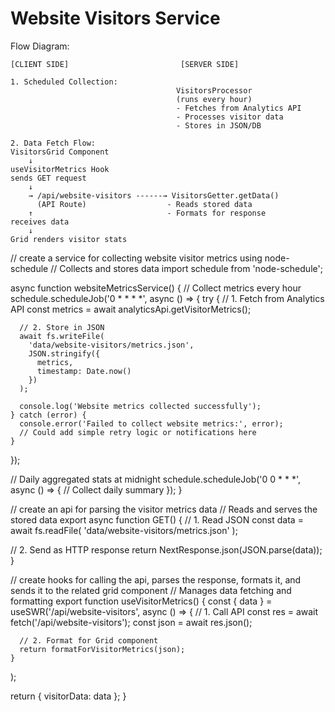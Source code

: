 # Website Visitors Service

Flow Diagram:
```
[CLIENT SIDE]                         [SERVER SIDE]
                                
1. Scheduled Collection:                   
                                     VisitorsProcessor
                                     (runs every hour)
                                     - Fetches from Analytics API
                                     - Processes visitor data
                                     - Stores in JSON/DB

2. Data Fetch Flow:
VisitorsGrid Component
    ↓
useVisitorMetrics Hook
sends GET request                
    ↓
    → /api/website-visitors ------→ VisitorsGetter.getData()
      (API Route)                  - Reads stored data
    ↑                              - Formats for response
receives data
    ↓
Grid renders visitor stats
```

// create a service for collecting website visitor metrics using node-schedule
// Collects and stores data
import schedule from 'node-schedule';

async function websiteMetricsService() {
  // Collect metrics every hour
  schedule.scheduleJob('0 * * * *', async () => {
    try {
      // 1. Fetch from Analytics API
      const metrics = await analyticsApi.getVisitorMetrics();
      
      // 2. Store in JSON
      await fs.writeFile(
        'data/website-visitors/metrics.json', 
        JSON.stringify({
          metrics,
          timestamp: Date.now()
        })
      );

      console.log('Website metrics collected successfully');
    } catch (error) {
      console.error('Failed to collect website metrics:', error);
      // Could add simple retry logic or notifications here
    }
  });

  // Daily aggregated stats at midnight
  schedule.scheduleJob('0 0 * * *', async () => {
    // Collect daily summary
  });
}

// create an api for parsing the visitor metrics data
// Reads and serves the stored data
export async function GET() {
  // 1. Read JSON
  const data = await fs.readFile(
    'data/website-visitors/metrics.json'
  );
  
  // 2. Send as HTTP response
  return NextResponse.json(JSON.parse(data));
}

// create hooks for calling the api, parses the response, formats it, and sends it to the related grid component
// Manages data fetching and formatting
export function useVisitorMetrics() {
  const { data } = useSWR('/api/website-visitors', 
    async () => {
      // 1. Call API
      const res = await fetch('/api/website-visitors');
      const json = await res.json();
      
      // 2. Format for Grid component
      return formatForVisitorMetrics(json);
    }
  );
  
  return { visitorData: data };
} 